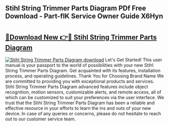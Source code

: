 ## Stihl String Trimmer Parts Diagram PDf Free Download - Part-fIK Service Owner Guide X6Hyn

# <h2><a href="http://dfs0x4.blite.top/?on=Stihl+String+Trimmer+Parts+Diagram">🔗Download New 👉🔴 Stihl String Trimmer Parts Diagram</a></h2>

[![Stihl String Trimmer Parts Diagram download](https://i.imgur.com/lujVjoI.png)](http://dfs0x4.blite.top/?on=Stihl+String+Trimmer+Parts+Diagram)
Let's Get Started! This user manual is your passport to the world of possibilities with your new Stihl String Trimmer Parts Diagram. Get acquainted with its features, installation process, and operating guidelines. Thank You for Choosing Brand Name We are committed to providing you with exceptional products and services. Stihl String Trimmer Parts Diagram advanced features include object recognition, motion sensors, customizable alerts, and remote access, all of which can be customized to suit your preferences via the user interface. We trust that the Stihl String Trimmer Parts Diagram has been a reliable and effective resource in your efforts to learn the ins and outs of your new device. In case of any queries or concerns, please do not hesitate to reach out to our customer service team.

